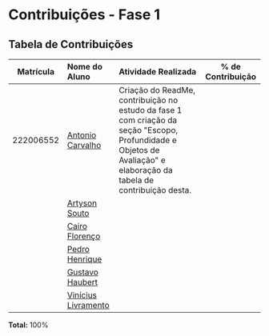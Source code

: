 # Contribuições - Fase 1

## Tabela de Contribuições

| Matrícula | Nome do Aluno                                                                 | Atividade Realizada                                   | % de Contribuição |
| :-------: | :---------------------------------------------------------------------------- | :---------------------------------------------------- | :---------------: |
| 222006552 | [Antonio Carvalho](https://github.com/antonioscarvalho)                      |        Criação do ReadMe, contribuição no estudo da fase 1 com criação da seção "Escopo, Profundidade e Objetos de Avaliação" e elaboração da tabela de contribuição desta.       |             |
|  | [Artyson Souto](https://github.com/Atyrson)                                  |                   |             |
|  | [Cairo Florenço](https://github.com/CA1RO)                                   |                       |             |
|  | [Pedro Henrique](https://github.com/Stain19)                                 |                |             |
|  | [Gustavo Haubert](https://github.com/GustavoHaubert)                         |  |             |
|  | [Vinícius Livramento](https://github.com/vinialves2020)                      |   |             |

**Total:** 100%
